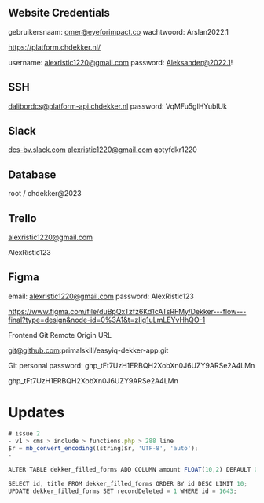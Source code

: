 ## Website Credentials

gebruikersnaam: [omer@eyeforimpact.co](mailto:omer@eyeforimpact.co)
wachtwoord: Arslan2022.1

https://platform.chdekker.nl/

username: [alexristic1220@gmail.com](mailto:alexristic1220@gmail.com)
password: Aleksander@2022.1!

## SSH

[dalibordcs@platform-api.chdekker.nl](mailto:dalibordcs@platform-api.chdekker.nl)
password: VqMFu5gIHYublUk

## Slack

[dcs-bv.slack.com](http://dcs-bv.slack.com/)
[alexristic1220@gmail.com](mailto:alexristic1220@gmail.com)
qotyfdkr1220

## Database

root / chdekker@2023

## Trello

[alexristic1220@gmail.com](mailto:alexristic1220@gmail.com)

AlexRistic123

## Figma

email: [alexristic1220@gmail.com](mailto:alexristic1220@gmail.com)
password: AlexRistic123

https://www.figma.com/file/duBpQxTzfz6Kd1cATsRFMy/Dekker---flow---final?type=design&node-id=0%3A1&t=zIig1uLmLEYvHhQO-1

Frontend Git Remote Origin URL

[git@github.com](mailto:git@github.com):primalskill/easyiq-dekker-app.git

Git personal password: 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

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

# Updates

```jsx
# issue 2
- v1 > cms > include > functions.php > 288 line
$r = mb_convert_encoding((string)$r, 'UTF-8', 'auto');
-
```

```jsx
ALTER TABLE dekker_filled_forms ADD COLUMN amount FLOAT(10,2) DEFAULT 0 AFTER title;

SELECT id, title FROM dekker_filled_forms ORDER BY id DESC LIMIT 10;
UPDATE dekker_filled_forms SET recordDeleted = 1 WHERE id = 1643;

```
